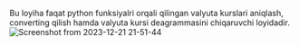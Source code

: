 Bu loyiha faqat python funksiyalri orqali qilingan valyuta kurslari aniqlash, converting qilish hamda valyuta kursi deagrammasini chiqaruvchi loyidadir.
![Screenshot from 2023-12-21 21-51-44](https://github.com/mamanazarovbehruz/exchange-rate/assets/114615980/239503d3-09d7-457c-bac0-0c087a081558)
